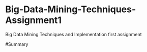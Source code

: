 # Big-Data-Mining-Techniques-Assignment1
Big Data Mining Techniques and Implementation first assignment

#Summary 
